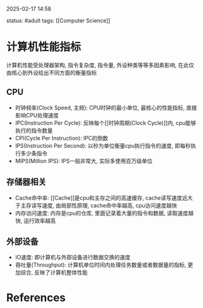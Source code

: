 2025-02-17    14:58

status: #adult 
tags: [[Computer Science]]


# 计算机性能指标

计算机性能受处理器架构, 指令复杂度, 指令量, 外设种类等等多因素影响, 在此仅由核心到外设给出不同方面的衡量指标

## CPU

- 时钟频率(Clock Speed, 主频): CPU时钟的最小单位, 最核心的性能指标, 直接影响CPU处理速度
- IPC(Instruction Per Cycle): 反映每个[[时钟周期(Clock Cycle)]]内, cpu能够执行的指令数量
- CPI(Cycle Per Instruction): IPC的倒数
- IPS(Instruction Per Second): 以秒为单位衡量cpu执行指令的速度, 即每秒执行多少条指令
- MIPS(Million IPS): IPS一般非常大, 实际多使用百万级单位

## 存储器相关

- Cache命中率: [[Cache]]是cpu和主存之间的高速缓存, cache读写速度远大于主存读写速度, 由局部性原理, cache命中率越高, cpu访问速度越快
- 内存访问速度: 内存是cpu的仓库, 里面记录着大量的指令和数据, 读取速度越快, 运行效率越高

## 外部设备

- IO速度: 即计算机与外部设备进行数据交换的速度
- 吞吐量(Throughput): 计算机单位时间内处理任务数量或者数据量的指标, 更加综合, 反映了计算机整体性能



# References
